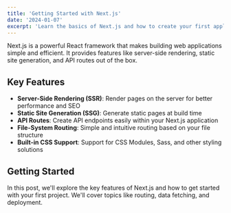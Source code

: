 ```yaml
---
title: 'Getting Started with Next.js'
date: '2024-01-07'
excerpt: 'Learn the basics of Next.js and how to create your first application.'
---
```


Next.js is a powerful React framework that makes building web applications simple and efficient. 
It provides features like server-side rendering, static site generation, and API routes out of the box.

## Key Features

- **Server-Side Rendering (SSR)**: Render pages on the server for better performance and SEO
- **Static Site Generation (SSG)**: Generate static pages at build time
- **API Routes**: Create API endpoints easily within your Next.js application
- **File-System Routing**: Simple and intuitive routing based on your file structure
- **Built-in CSS Support**: Support for CSS Modules, Sass, and other styling solutions

## Getting Started

In this post, we'll explore the key features of Next.js and how to get started with your first project.
We'll cover topics like routing, data fetching, and deployment. 